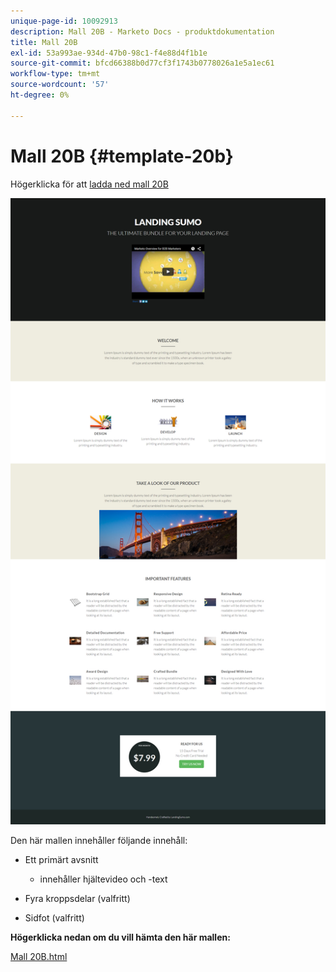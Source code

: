 ```yaml
---
unique-page-id: 10092913
description: Mall 20B - Marketo Docs - produktdokumentation
title: Mall 20B
exl-id: 53a993ae-934d-47b0-98c1-f4e88d4f1b1e
source-git-commit: bfcd66388b0d77cf3f1743b0778026a1e5a1ec61
workflow-type: tm+mt
source-wordcount: '57'
ht-degree: 0%

---
```


# Mall 20B {#template-20b}

Högerklicka för att [ladda ned mall 20B](https://experienceleague.adobe.com/landing/marketo/lp-templates/template-20b.html)

![](assets/template-20b.png)

Den här mallen innehåller följande innehåll:

* Ett primärt avsnitt

   * innehåller hjältevideo och -text

* Fyra kroppsdelar (valfritt)
* Sidfot (valfritt)

**Högerklicka nedan om du vill hämta den här mallen:**

[Mall 20B.html](https://experienceleague.adobe.com/landing/marketo/lp-templates/template-20b.html)
